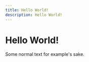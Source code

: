 ```yaml
---
title: Hello World!
description: Hello World!
---
```


# Hello World!

Some normal text for example's sake.
